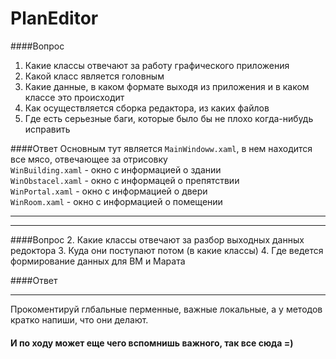 PlanEditor
==========
####Вопрос
1. Какие классы отвечают за работу графического приложения
  1. Какой класс является головным
  2. Какие данные, в каком формате выходя из приложения и в каком классе это происходит
  3. Как осуществляется сборка редактора, из каких файлов
  4. Где есть серьезные баги, которые было бы не плохо когда-нибудь исправить

####Ответ
Основным тут является ```MainWindoww.xaml```, в нем находится все мясо, отвечающее за отрисовку <br>
```WinBuilding.xaml``` - окно с информацией о здании <br>
```WinObstacel.xaml``` - окно с информацей о препятствии <br>
```WinPortal.xaml``` - окно с информацией о двери <br>
```WinRoom.xaml``` - окно с информацией о помещении <br>

------
------
####Вопрос
2. Какие классы отвечают за разбор выходных данных редоктора
3. Куда они поступают потом (в какие классы)
4. Где ведется формирование данных для ВМ и Марата

####Ответ

------ 

Прокоментируй глбальные перменные, важные локальные, а у методов кратко напиши, что они делают.

#### И по ходу может еще чего вспомнишь важного, так все сюда =)

